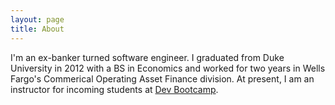 ```yaml
---
layout: page
title: About
---
```


I'm an ex-banker turned software engineer. I graduated from Duke University in 2012 with a BS in Economics and worked for two years in Wells Fargo's Commerical Operating Asset Finance division. At present, I am an instructor for incoming students at <a href=http://devbootcamp.com/ target="_blank">Dev Bootcamp</a>.


